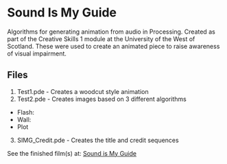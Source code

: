 # Sound Is My Guide
Algorithms for generating animation from audio in Processing. Created as part of the Creative Skills 1 module at the
University of the West of Scotland. These were used to create an animated piece to raise awareness of visual impairment.

## Files
1. Test1.pde - Creates a woodcut style animation
2. Test2.pde - Creates images based on 3 different algorithms
  - Flash: 
  - Wall:
  - Plot
3. SIMG_Credit.pde - Creates the title and credit sequences

See the finished film(s) at: [Sound is My Guide](http://soundismyguide.wordpress.com)

